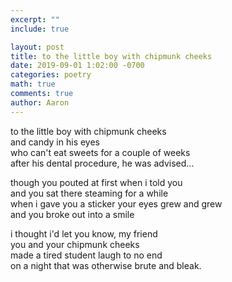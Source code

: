 ```yaml
---
excerpt: ""
include: true

layout: post
title: to the little boy with chipmunk cheeks
date: 2019-09-01 1:02:00 -0700
categories: poetry
math: true
comments: true
author: Aaron
---
```


to the little boy with chipmunk cheeks  
and candy in his eyes  
who can't eat sweets for a couple of weeks  
after his dental procedure, he was advised...  

though you pouted at first when i told you  
and you sat there steaming for a while  
when i gave you a sticker your eyes grew and grew  
and you broke out into a smile  

i thought i'd let you know, my friend  
you and your chipmunk cheeks  
made a tired student laugh to no end  
on a night that was otherwise brute and bleak.
